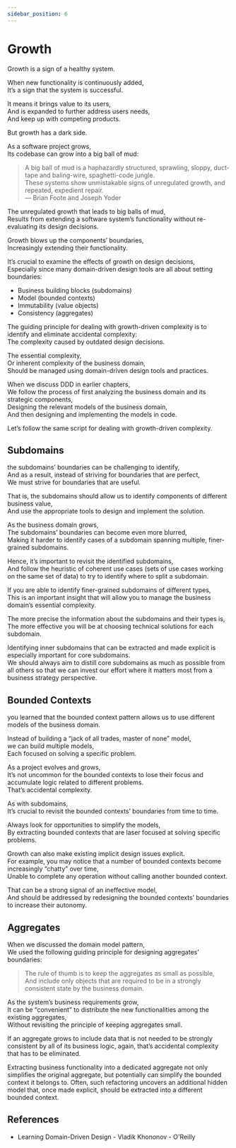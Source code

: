 ```yaml
---
sidebar_position: 6
---
```


# Growth

Growth is a sign of a healthy system.

When new functionality is continuously added,  
It’s a sign that the system is successful.

It means it brings value to its users,  
And is expanded to further address users needs,  
And keep up with competing products.

But growth has a dark side.

As a software project grows,  
Its codebase can grow into a big ball of mud:

> A big ball of mud is a haphazardly structured, sprawling, sloppy, duct-tape and baling-wire, spaghetti-code jungle.  
> These systems show unmistakable signs of unregulated growth, and repeated, expedient repair.  
> — Brian Foote and Joseph Yoder

The unregulated growth that leads to big balls of mud,  
Results from extending a software system’s functionality without re-evaluating its design decisions.

Growth blows up the components’ boundaries,  
Increasingly extending their functionality.

It’s crucial to examine the effects of growth on design decisions,  
Especially since many domain-driven design tools are all about setting boundaries:

- Business building blocks (subdomains)
- Model (bounded contexts)
- Immutability (value objects)
- Consistency (aggregates)

The guiding principle for dealing with growth-driven complexity is to identify and eliminate accidental complexity:  
The complexity caused by outdated design decisions.

The essential complexity,  
Or inherent complexity of the business domain,  
Should be managed using domain-driven design tools and practices.

When we discuss DDD in earlier chapters,  
We follow the process of first analyzing the business domain and its strategic components,  
Designing the relevant models of the business domain,  
And then designing and implementing the models in code.

Let’s follow the same script for dealing with growth-driven complexity.

## Subdomains

the subdomains’ boundaries can be challenging to identify,  
And as a result, instead of striving for boundaries that are perfect,  
We must strive for boundaries that are useful.

That is, the subdomains should allow us to identify components of different business value,  
And use the appropriate tools to design and implement the solution.

As the business domain grows,  
The subdomains’ boundaries can become even more blurred,  
Making it harder to identify cases of a subdomain spanning multiple, finer-grained subdomains.

Hence, it’s important to revisit the identified subdomains,  
And follow the heuristic of coherent use cases (sets of use cases working on the same set of data) to try to identify where to split a subdomain.

If you are able to identify finer-grained subdomains of different types,  
This is an important insight that will allow you to manage the business domain’s essential complexity.

The more precise the information about the subdomains and their types is,  
The more effective you will be at choosing technical solutions for each subdomain.

Identifying inner subdomains that can be extracted and made explicit is especially important for core subdomains.  
We should always aim to distill core subdomains as much as possible from all others so that we can invest our effort where it matters most from a business strategy perspective.

## Bounded Contexts

you learned that the bounded context pattern allows us to use different models of the business domain.

Instead of building a “jack of all trades, master of none” model,  
we can build multiple models,  
Each focused on solving a specific problem.

As a project evolves and grows,  
It’s not uncommon for the bounded contexts to lose their focus and accumulate logic related to different problems.  
That’s accidental complexity.

As with subdomains,  
It’s crucial to revisit the bounded contexts’ boundaries from time to time.

Always look for opportunities to simplify the models,  
By extracting bounded contexts that are laser focused at solving specific problems.

Growth can also make existing implicit design issues explicit.  
For example, you may notice that a number of bounded contexts become increasingly “chatty” over time,  
Unable to complete any operation without calling another bounded context.

That can be a strong signal of an ineffective model,  
And should be addressed by redesigning the bounded contexts’ boundaries to increase their autonomy.

## Aggregates

When we discussed the domain model pattern,  
We used the following guiding principle for designing aggregates’ boundaries:

> The rule of thumb is to keep the aggregates as small as possible,  
> And include only objects that are required to be in a strongly consistent state by the business domain.

As the system’s business requirements grow,  
It can be “convenient” to distribute the new functionalities among the existing aggregates,  
Without revisiting the principle of keeping aggregates small.

If an aggregate grows to include data that is not needed to be strongly consistent by all of its business logic, again, that’s accidental complexity
that has to be eliminated.

Extracting business functionality into a dedicated aggregate not only simplifies the
original aggregate, but potentially can simplify the bounded context it belongs to.
Often, such refactoring uncovers an additional hidden model that, once made
explicit, should be extracted into a different bounded context.

## References

- Learning Domain-Driven Design - Vladik Khononov - O'Reilly
